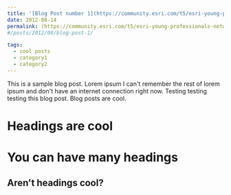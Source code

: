 ```yaml
---
title: '[Blog Post number 1](https://community.esri.com/t5/esri-young-professionals-network-blog/quot-rivers-of-knowledge-navigating-the-geospatial/ba-p/1327972)'
date: 2012-08-14
permalink: (https://community.esri.com/t5/esri-young-professionals-network-blog/quot-rivers-of-knowledge-navigating-the-geospatial/ba-p/1327972)
#/posts/2012/08/blog-post-1/

tags:
  - cool posts
  - category1
  - category2
---
```


This is a sample blog post. Lorem ipsum I can't remember the rest of lorem ipsum and don't have an internet connection right now. Testing testing testing this blog post. Blog posts are cool.

Headings are cool
======

You can have many headings
======

Aren't headings cool?
------
